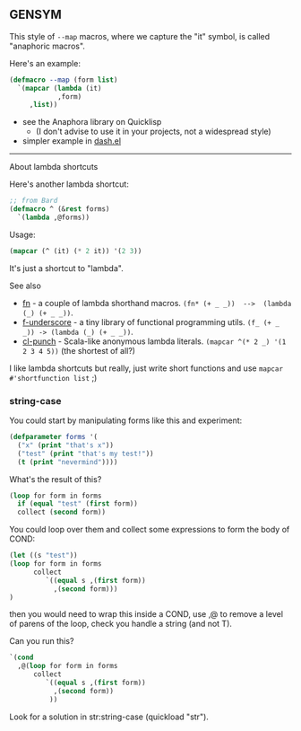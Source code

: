 
## GENSYM

This style of `--map` macros, where we capture the "it" symbol, is
called "anaphoric macros".

Here's an example:

~~~lisp
(defmacro --map (form list)
  `(mapcar (lambda (it)
            ,form)
     ,list))
~~~

- see the Anaphora library on Quicklisp
  - (I don't advise to use it in your projects, not a widespread style)
- simpler example in [dash.el](https://github.com/magnars/dash.el)

---

About lambda shortcuts

Here's another lambda shortcut:

~~~lisp
;; from Bard
(defmacro ^ (&rest forms)
  `(lambda ,@forms))
~~~

Usage:

~~~lisp
(mapcar (^ (it) (* 2 it)) '(2 3))
~~~

It's just a shortcut to "lambda".

See also

* [fn](https://github.com/cbaggers/fn) - a couple of lambda shorthand macros. `(fn* (+ _ _))  -->  (lambda (_) (+ _ _))`.
* [f-underscore](https://gitlab.common-lisp.net/bpm/f-underscore) - a tiny library of functional programming utils. `(f_ (+ _ _)) -> (lambda (_) (+ _ _))`.
* [cl-punch](https://github.com/windymelt/cl-punch/) - Scala-like anonymous lambda literals. `(mapcar ^(* 2 _) '(1 2 3 4 5))` (the shortest of all?)

I like lambda shortcuts but really, just write short functions and use `mapcar #'shortfunction list` ;)

### string-case

You could start by manipulating forms like this and experiment:

~~~lisp
(defparameter forms '(
  ("x" (print "that's x"))
  ("test" (print "that's my test!"))
  (t (print "nevermind"))))
~~~

What's the result of this?

```lisp
(loop for form in forms
  if (equal "test" (first form))
  collect (second form))
```

You could loop over them and collect some expressions to form the body of COND:

~~~lisp
(let ((s "test"))
(loop for form in forms
      collect
         `((equal s ,(first form))
           ,(second form)))
)
~~~

then you would need to wrap this inside a COND, use ,@ to remove a
level of parens of the loop, check you handle a string (and not T).

Can you run this?

~~~lisp
`(cond
  ,@(loop for form in forms
      collect
         `((equal s ,(first form))
           ,(second form))
          ))
~~~

Look for a solution in str:string-case (quickload "str").
